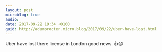 ```yaml
---
layout: post
microblog: true
audio: 
date: 2017-09-22 19:34 +0100
guid: http://adamprocter.micro.blog/2017/09/22/uber-have-lost.html
---
```

Uber have lost there license in London good news. 👍😊
